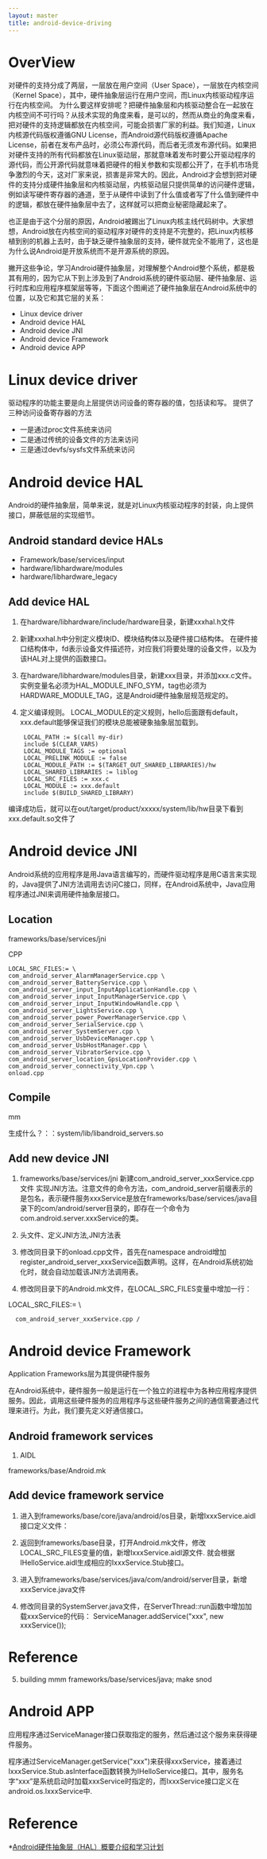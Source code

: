 ```yaml
---
layout: master
title: android-device-driving
---
```


# OverView

对硬件的支持分成了两层，一层放在用户空间（User Space），一层放在内核空间（Kernel Space），其中，硬件抽象层运行在用户空间，而Linux内核驱动程序运行在内核空间。
为什么要这样安排呢？把硬件抽象层和内核驱动整合在一起放在内核空间不可行吗？从技术实现的角度来看，是可以的，然而从商业的角度来看，把对硬件的支持逻辑都放在内核空间，可能会损害厂家的利益。我们知道，Linux内核源代码版权遵循GNU License，而Android源代码版权遵循Apache License，前者在发布产品时，必须公布源代码，而后者无须发布源代码。如果把对硬件支持的所有代码都放在Linux驱动层，那就意味着发布时要公开驱动程序的源代码，而公开源代码就意味着把硬件的相关参数和实现都公开了，在手机市场竞争激烈的今天，这对厂家来说，损害是非常大的。因此，Android才会想到把对硬件的支持分成硬件抽象层和内核驱动层，内核驱动层只提供简单的访问硬件逻辑，例如读写硬件寄存器的通道，至于从硬件中读到了什么值或者写了什么值到硬件中的逻辑，都放在硬件抽象层中去了，这样就可以把商业秘密隐藏起来了。

也正是由于这个分层的原因，Android被踢出了Linux内核主线代码树中。大家想想，Android放在内核空间的驱动程序对硬件的支持是不完整的，把Linux内核移植到别的机器上去时，由于缺乏硬件抽象层的支持，硬件就完全不能用了，这也是为什么说Android是开放系统而不是开源系统的原因。

撇开这些争论，学习Android硬件抽象层，对理解整个Android整个系统，都是极其有用的，因为它从下到上涉及到了Android系统的硬件驱动层、硬件抽象层、运行时库和应用程序框架层等等，下面这个图阐述了硬件抽象层在Android系统中的位置，以及它和其它层的关系：

- Linux device driver
- Android device HAL
- Android device JNI
- Android device Framework
- Android device APP

# Linux device driver

驱动程序的功能主要是向上层提供访问设备的寄存器的值，包括读和写。
提供了三种访问设备寄存器的方法

- 一是通过proc文件系统来访问
- 二是通过传统的设备文件的方法来访问
- 三是通过devfs/sysfs文件系统来访问

# Android device HAL
Android的硬件抽象层，简单来说，就是对Linux内核驱动程序的封装，向上提供接口，屏蔽低层的实现细节。
## Android standard device HALs

- Framework/base/services/input
- hardware/libhardware/modules
- hardware/libhardware_legacy

## Add device HAL
1. 在hardware/libhardware/include/hardware目录，新建xxxhal.h文件

2. 新建xxxhal.h中分别定义模块ID、模块结构体以及硬件接口结构体。
在硬件接口结构体中，fd表示设备文件描述符，对应我们将要处理的设备文件，以及为该HAL对上提供的函数接口。

3. 在hardware/libhardware/modules目录，新建xxx目录，并添加xxx.c文件。
实例变量名必须为HAL_MODULE_INFO_SYM，tag也必须为HARDWARE_MODULE_TAG，这是Android硬件抽象层规范规定的。

4. 定义编译规则。
LOCAL_MODULE的定义规则，hello后面跟有default，xxx.default能够保证我们的模块总能被硬象抽象层加载到。


      
        LOCAL_PATH := $(call my-dir)
        include $(CLEAR_VARS)
        LOCAL_MODULE_TAGS := optional
        LOCAL_PRELINK_MODULE := false
        LOCAL_MODULE_PATH := $(TARGET_OUT_SHARED_LIBRARIES)/hw
        LOCAL_SHARED_LIBRARIES := liblog
        LOCAL_SRC_FILES := xxx.c
        LOCAL_MODULE := xxx.default
        include $(BUILD_SHARED_LIBRARY)

编译成功后，就可以在out/target/product/xxxxx/system/lib/hw目录下看到xxx.default.so文件了

# Android device JNI

Android系统的应用程序是用Java语言编写的，而硬件驱动程序是用C语言来实现的，Java提供了JNI方法调用去访问C接口，同样，在Android系统中，Java应用程序通过JNI来调用硬件抽象层接口。
## Location

frameworks/base/services/jni

CPP

    LOCAL_SRC_FILES:= \
    com_android_server_AlarmManagerService.cpp \
    com_android_server_BatteryService.cpp \
    com_android_server_input_InputApplicationHandle.cpp \
    com_android_server_input_InputManagerService.cpp \
    com_android_server_input_InputWindowHandle.cpp \
    com_android_server_LightsService.cpp \
    com_android_server_power_PowerManagerService.cpp \
    com_android_server_SerialService.cpp \
    com_android_server_SystemServer.cpp \
    com_android_server_UsbDeviceManager.cpp \
    com_android_server_UsbHostManager.cpp \
    com_android_server_VibratorService.cpp \
    com_android_server_location_GpsLocationProvider.cpp \
    com_android_server_connectivity_Vpn.cpp \
    onload.cpp
## Compile

mm

生成什么？：：system/lib/libandroid_servers.so

## Add new device JNI
1. frameworks/base/services/jni 新建com_android_server_xxxService.cpp文件
实现JNI方法。注意文件的命令方法，com_android_server前缀表示的是包名，表示硬件服务xxxService是放在frameworks/base/services/java目录下的com/android/server目录的，即存在一个命令为com.android.server.xxxService的类。

2. 头文件、定义JNI方法,JNI方法表

3. 修改同目录下的onload.cpp文件，首先在namespace android增加register_android_server_xxxService函数声明。这样，在Android系统初始化时，就会自动加载该JNI方法调用表。

4.  修改同目录下的Android.mk文件，在LOCAL_SRC_FILES变量中增加一行：

  LOCAL_SRC_FILES:= \

      com_android_server_xxxService.cpp /

# Android device Framework
Application Frameworks层为其提供硬件服务

在Android系统中，硬件服务一般是运行在一个独立的进程中为各种应用程序提供服务。因此，调用这些硬件服务的应用程序与这些硬件服务之间的通信需要通过代理来进行。为此，我们要先定义好通信接口。

## Android framework services

1. AIDL

frameworks/base/Android.mk

## Add device framework service

1. 进入到frameworks/base/core/java/android/os目录，新增IxxxService.aidl接口定义文件：

2. 返回到frameworks/base目录，打开Android.mk文件，修改LOCAL_SRC_FILES变量的值，新增IxxxService.aidl源文件.
就会根据IHelloService.aidl生成相应的IxxxService.Stub接口。

3. 进入到frameworks/base/services/java/com/android/server目录，新增xxxService.java文件

4. 修改同目录的SystemServer.java文件，在ServerThread::run函数中增加加载xxxService的代码：
ServiceManager.addService("xxx", new xxxService());
# Reference

5. building
mmm frameworks/base/services/java; make snod

# Android APP

应用程序通过ServiceManager接口获取指定的服务，然后通过这个服务来获得硬件服务。

程序通过ServiceManager.getService("xxx")来获得xxxService，接着通过IxxxService.Stub.asInterface函数转换为IHelloService接口。其中，服务名字“xxx”是系统启动时加载xxxService时指定的，而IxxxService接口定义在android.os.IxxxService中.

# Reference

*[Android硬件抽象层（HAL）概要介绍和学习计划](http://blog.csdn.net/luoshengyang/article/details/6567257)

